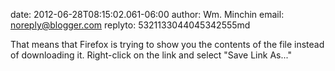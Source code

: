 date: 2012-06-28T08:15:02.061-06:00
author: Wm. Minchin
email: noreply@blogger.com
replyto: 5321133044045342555md

That means that Firefox is trying to show you the contents of the file instead
of downloading it. Right-click on the link and select &quot;Save Link
As...&quot;
